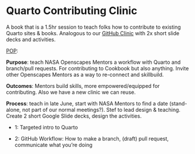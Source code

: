 # Quarto Contributing Clinic

A book that is a 1.5hr session to teach folks how to contribute to existing Quarto sites & books. Analogous to our [GitHub Clinic](https://openscapes.github.io/series/core-lessons/github/) with 2x short slide decks and activities.

[POP](https://suzannehawkes.com/2010/04/09/pop-everything/):

**Purpose**: teach NASA Openscapes Mentors a workflow with Quarto and branch/pull requests. For contributing to Cookbook but also anything. Invite other Openscapes Mentors as a way to re-connect and skillbuild. 

**Outcomes**: Mentors build skills, more empowered/equipped for contributing. Also we have a new clinic we can reuse. 

**Process**: teach in late June, start with NASA Mentors to find a date (stand-alone, not part of our normal meetings?). Stef to lead design & teaching. Create 2 short Google Slide decks, design the activities.

-   1: Targeted intro to Quarto

-   2: GitHub Workflow: How to make a branch, (draft) pull request, communicate what you’re doing
